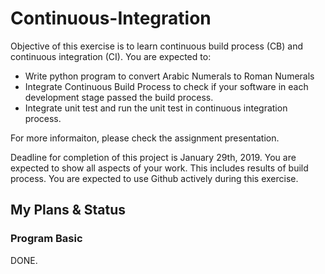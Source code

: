 # Continuous-Integration
Objective of this exercise is to learn continuous build process (CB) and continuous integration (CI). 
You are expected to: 

- Write python program to convert Arabic Numerals to Roman Numerals 
- Integrate Continuous Build Process to check if your software in each development stage passed the build process. 
- Integrate unit test and run the unit test in continuous integration process.

For more informaiton, please check the assignment presentation.

Deadline for completion of this project is January 29th, 2019. 
You are expected to show all aspects of your work. This includes results of build process. 
You are expected to use Github actively during this exercise.


## My Plans & Status
### Program Basic
DONE.
